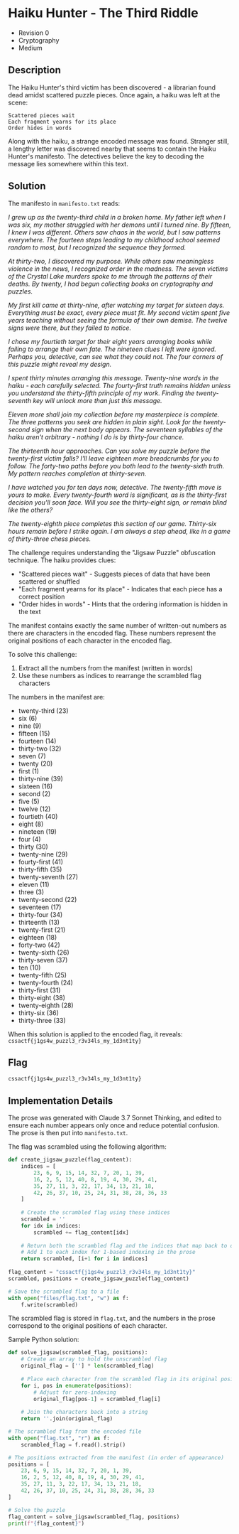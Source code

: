 # Haiku Hunter - The Third Riddle

* Revision 0
* Cryptography
* Medium

## Description

The Haiku Hunter's third victim has been discovered - a librarian found dead amidst scattered puzzle pieces. Once again, a haiku was left at the scene:

    Scattered pieces wait
    Each fragment yearns for its place
    Order hides in words
    
Along with the haiku, a strange encoded message was found. Stranger still, a lengthy letter was discovered nearby that seems to contain the Haiku Hunter's manifesto. The detectives believe the key to decoding the message lies somewhere within this text.

## Solution

The manifesto in `manifesto.txt` reads:

*I grew up as the twenty-third child in a broken home. My father left when I was six, my mother struggled with her demons until I turned nine. By fifteen, I knew I was different. Others saw chaos in the world, but I saw patterns everywhere. The fourteen steps leading to my childhood school seemed random to most, but I recognized the sequence they formed.*

*At thirty-two, I discovered my purpose. While others saw meaningless violence in the news, I recognized order in the madness. The seven victims of the Crystal Lake murders spoke to me through the patterns of their deaths. By twenty, I had begun collecting books on cryptography and puzzles.*

*My first kill came at thirty-nine, after watching my target for sixteen days. Everything must be exact, every piece must fit. My second victim spent five years teaching without seeing the formula of their own demise. The twelve signs were there, but they failed to notice.*

*I chose my fourtieth target for their eight years arranging books while failing to arrange their own fate. The nineteen clues I left were ignored. Perhaps you, detective, can see what they could not. The four corners of this puzzle might reveal my design.*

*I spent thirty minutes arranging this message. Twenty-nine words in the haiku - each carefully selected. The fourty-first truth remains hidden unless you understand the thirty-fifth principle of my work. Finding the twenty-seventh key will unlock more than just this message.*

*Eleven more shall join my collection before my masterpiece is complete. The three patterns you seek are hidden in plain sight. Look for the twenty-second sign when the next body appears. The seventeen syllables of the haiku aren't arbitrary - nothing I do is by thirty-four chance.*

*The thirteenth hour approaches. Can you solve my puzzle before the twenty-first victim falls? I'll leave eighteen more breadcrumbs for you to follow. The forty-two paths before you both lead to the twenty-sixth truth. My pattern reaches completion at thirty-seven.*

*I have watched you for ten days now, detective. The twenty-fifth move is yours to make. Every twenty-fourth word is significant, as is the thirty-first decision you'll soon face. Will you see the thirty-eight sign, or remain blind like the others?*

*The twenty-eighth piece completes this section of our game. Thirty-six hours remain before I strike again. I am always a step ahead, like in a game of thirty-three chess pieces.*

The challenge requires understanding the "Jigsaw Puzzle" obfuscation technique. The haiku provides clues:

* "Scattered pieces wait" - Suggests pieces of data that have been scattered or shuffled
* "Each fragment yearns for its place" - Indicates that each piece has a correct position
* "Order hides in words" - Hints that the ordering information is hidden in the text

The manifest contains exactly the same number of written-out numbers as there are characters in the encoded flag. These numbers represent the original positions of each character in the encoded flag.

To solve this challenge:

1. Extract all the numbers from the manifest (written in words)
2. Use these numbers as indices to rearrange the scrambled flag characters

The numbers in the manifest are:
- twenty-third (23)
- six (6)
- nine (9)
- fifteen (15)
- fourteen (14)
- thirty-two (32)
- seven (7)
- twenty (20)
- first (1)
- thirty-nine (39)
- sixteen (16)
- second (2)
- five (5)
- twelve (12)
- fourtieth (40)
- eight (8)
- nineteen (19)
- four (4)
- thirty (30)
- twenty-nine (29)
- fourty-first (41)
- thirty-fifth (35)
- twenty-seventh (27)
- eleven (11)
- three (3)
- twenty-second (22)
- seventeen (17)
- thirty-four (34)
- thirteenth (13)
- twenty-first (21)
- eighteen (18)
- forty-two (42)
- twenty-sixth (26)
- thirty-seven (37)
- ten (10)
- twenty-fifth (25)
- twenty-fourth (24)
- thirty-first (31)
- thirty-eight (38)
- twenty-eighth (28)
- thirty-six (36)
- thirty-three (33)

When this solution is applied to the encoded flag, it reveals:
`cssactf{j1gs4w_puzzl3_r3v34ls_my_1d3nt1ty}`

## Flag

`cssactf{j1gs4w_puzzl3_r3v34ls_my_1d3nt1ty}`

## Implementation Details

The prose was generated with Claude 3.7 Sonnet Thinking, and edited to ensure each number appears only once and reduce potential confusion. The prose is then put into `manifesto.txt`.

The flag was scrambled using the following algorithm:

```python
def create_jigsaw_puzzle(flag_content):
    indices = [
        23, 6, 9, 15, 14, 32, 7, 20, 1, 39,
        16, 2, 5, 12, 40, 8, 19, 4, 30, 29, 41,
        35, 27, 11, 3, 22, 17, 34, 13, 21, 18,
        42, 26, 37, 10, 25, 24, 31, 38, 28, 36, 33
    ]
    
    # Create the scrambled flag using these indices
    scrambled = ''
    for idx in indices:
        scrambled += flag_content[idx]
    
    # Return both the scrambled flag and the indices that map back to original positions
    # Add 1 to each index for 1-based indexing in the prose
    return scrambled, [i+1 for i in indices]
    
flag_content = "cssactf{j1gs4w_puzzl3_r3v34ls_my_1d3nt1ty}"
scrambled, positions = create_jigsaw_puzzle(flag_content)

# Save the scrambled flag to a file
with open("files/flag.txt", "w") as f:
    f.write(scrambled)
```

The scrambled flag is stored in `flag.txt`, and the numbers in the prose correspond to the original positions of each character.

Sample Python solution:

```python
def solve_jigsaw(scrambled_flag, positions):
    # Create an array to hold the unscrambled flag
    original_flag = [''] * len(scrambled_flag)
    
    # Place each character from the scrambled flag in its original position
    for i, pos in enumerate(positions):
        # Adjust for zero-indexing
        original_flag[pos-1] = scrambled_flag[i]
    
    # Join the characters back into a string
    return ''.join(original_flag)

# The scrambled flag from the encoded file
with open("flag.txt", "r") as f:
    scrambled_flag = f.read().strip()

# The positions extracted from the manifest (in order of appearance)
positions = [
    23, 6, 9, 15, 14, 32, 7, 20, 1, 39,
    16, 2, 5, 12, 40, 8, 19, 4, 30, 29, 41,
    35, 27, 11, 3, 22, 17, 34, 13, 21, 18,
    42, 26, 37, 10, 25, 24, 31, 38, 28, 36, 33
]

# Solve the puzzle
flag_content = solve_jigsaw(scrambled_flag, positions)
print(f"{flag_content}")
```

